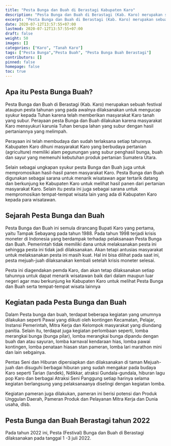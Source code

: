 ```yaml
---
title: "Pesta Bunga dan Buah di Berastagi Kabupaten Karo"
description: "Pesta Bunga dan Buah di Berastagi (Kab. Karo) merupakan sebuah festival ataupun pesta tahunan yang pada awalnya dilaksanakan untuk mengucap syukur kepada Tuhan karena telah memberikan masyarakat Karo tanah yang subur."
excerpt: "Pesta Bunga dan Buah di Berastagi (Kab. Karo) merupakan sebuah festival ataupun pesta tahunan yang pada awalnya dilaksanakan untuk mengucap syukur kepada Tuhan karena telah memberikan masyarakat Karo tanah yang subur."
date: 2020-07-12T13:57:55+07:00
lastmod: 2020-07-12T13:57:55+07:00
draft: false
weight: 50
images: []
categories: ["Karo", "Tanah Karo"]
tags: ["Pesta Bunga","Pesta Buah", "Pesta Bunga Buah Berastagi"]
contributors: []
pinned: false
homepage: false
toc: true
---
```

## Apa itu Pesta Bunga Buah?
Pesta Bunga dan Buah di Berastagi (Kab. Karo) merupakan sebuah festival ataupun pesta tahunan yang pada awalnya dilaksanakan untuk mengucap syukur kepada Tuhan karena telah memberikan masyarakat Karo tanah yang subur. Perayaan pesta Bunga dan Buah dilakukan karena masyarakat Karo mensyukuri karunia Tuhan berupa lahan yang subur dengan hasil pertaniannya yang melimpah. 

Perayaan ini telah membudaya dan sudah terlaksana setiap tahunnya. Kabupaten Karo dihuni masyarakat Karo yang berbudaya pertanian (agriculture) memiliki alam pegunungan yang subur penghasil bunga, buah dan sayur yang memenuhi kebutuhan produk pertanian Sumatera Utara. 

Selain sebagai ungkapan syukur pesta Bunga dan Buah juga untuk mempromosikan hasil-hasil panen masyarakat Karo. Pesta Bunga dan Buah digunakan sebagai sarana untuk menarik wisatawan agar tertarik datang dan berkunjung ke Kabupaten Karo untuk melihat hasil panen dari pertanian masyarakat Karo. Selain itu pesta ini juga sebagai sarana untuk mempromosikan tempat-tempat wisata lain yang ada di Kabupaten Karo kepada para wisatawan. 

## Sejarah Pesta Bunga dan Buah
Pesta Bunga dan Buah ini semula dirancang Bupati Karo yang pertama, yaitu Tampak Sebayang pada tahun 1988. Pada tahun 1998 terjadi krisis moneter di Indonesia yang berdampak terhadap pelaksanaan Pesta Bunga dan Buah. Pemerintah tidak memiliki dana untuk melaksanakan pesta ini sehingga pesta ini tidak jadi dilaksanakan. Akan tetapi antusias masyarakat untuk melaksanakan pesta ini masih kuat. Hal ini bisa dilihat pada saat ini, pesta mejuah-juah dilaksanakan kembali setelah krisis moneter selesai. 

Pesta ini diagendakan pemda Karo, dan akan tetap dilaksanakan setiap tahunnya untuk dapat menarik wisatawan baik dari dalam maupun luar negeri agar mau berkunjung ke Kabupaten Karo untuk melihat Pesta Bunga dan Buah serta tempat-tempat wisata lainnya

## Kegiatan pada Pesta Bunga dan Buah
Dalam Pesta bunga dan buah, terdapat beberapa kegiatan yang umumnya dilakukan seperti Pawai yang diikuti oleh kontingen Kecamatan, Pelajar, Instansi Pemerintah, Mitra Kerja dan Kelompok masyarakat yang diundang panitia.
Selain itu, terdapat juga kegiatan perlombaan seperti, lomba merangkai bunga (bunga pilar), lomba merangkai bunga dipandu dengan buah dan atau sayuran, lomba karnaval kendaraan hias, lomba pawai kontingen, lomba penataan hiasan stan pameran, lomba lari marathon mini dan lain sebgainya.

Pentas Seni dan Hiburan dipersiapkan dan dilaksanakan di taman Mejuah-juah dan disuguhi berbagai hiburan yang sudah mengakar pada budaya Karo seperti Tarian (landek), Ndikkar, atraksi  Gundala-gundala, hiburan lagu pop Karo dan berbagai Atraksi Seni Panggung setiap harinya selama kegiatan berlangsung yang pelaksanaanya diselingi dengan kegiatan lomba.

Kegiatan pameran juga dilakukan, pameran ini berisi potensi dan Produk Unggulan Daerah, Pameran Produk dan Pelayanan Mitra Kerja dan Dunia usaha, dlsb. 

## Pesta Bunga dan Buah Berastagi tahun 2022
Pada tahun 2022 ini, Pesta (Festival) Bunga dan Buah di Berastagi dilaksanakan pada tanggal 1 -3 juli 2022. 
